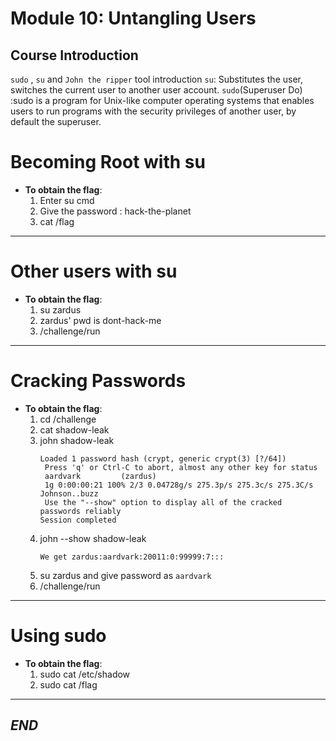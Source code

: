 # Module 10: Untangling Users
## Course Introduction
`sudo` , `su`  and `John the ripper` tool introduction
`su`: Substitutes the user, switches the current user to another user account.
`sudo`(Superuser Do) :sudo is a program for Unix-like computer operating systems that enables users to run programs with the security privileges of another user, by default the superuser.


# Becoming Root with su

- **To obtain the flag**:
  1. Enter su cmd
  2. Give the password : hack-the-planet
  3. cat /flag
---

# Other users with su

- **To obtain the flag**:
  1. su zardus
  2. zardus' pwd is dont-hack-me
  3. /challenge/run

---

# Cracking Passwords

- **To obtain the flag**:
  1. cd /challenge
  2. cat shadow-leak
  3. john shadow-leak
     ```
     Loaded 1 password hash (crypt, generic crypt(3) [?/64])
      Press 'q' or Ctrl-C to abort, almost any other key for status
      aardvark         (zardus)
      1g 0:00:00:21 100% 2/3 0.04728g/s 275.3p/s 275.3c/s 275.3C/s Johnson..buzz
      Use the "--show" option to display all of the cracked passwords reliably
     Session completed
  4. john --show shadow-leak
     ```
     We get zardus:aardvark:20011:0:99999:7:::
     
  5. su zardus and give password as `aardvark`
  6. /challenge/run

---

# Using sudo

- **To obtain the flag**:
  1. sudo cat /etc/shadow
  2. sudo cat /flag

---

## *_END_* 

